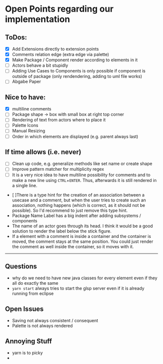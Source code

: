 # Open Points regarding our implementation

## ToDos:
- [x] Add Extensions directly to extension points
- [x] Comments relation edge (extra edge via palette)
- [x] Make Package / Component render according to elements in it
- [ ] Actors behave a bit stupidly
- [ ] Adding Use Cases to Components is only possible if component is outside of package (only rendendering, adding to uml file works)
- [ ] Abgabe Paper

## Nice to have: 
- [x] multiline comments
- [ ] Package shape -> box with small box at right top corner
- [ ] Rendering of text from actors where to place it
- [ ] Palette Icons
- [ ] Manual Resizing
- [ ] Order in which elements are displayed (e.g. parent always last)

## If time allows (i.e. never)
- [ ] Clean up code, e.g. generalize methods like set name or create shape
- [ ] Improve pattern matcher for multiplicity regex
- [ ] It is a very nice idea to have multiline possibility for comments and to make a new line using `CTRL`+`ENTER`. Thus, afterwards it is still rendered in a single line.
- [ ]There is a type hint for the creation of an association between a usecase and a comment, but when the user tries to create such an association, nothing happens (which is correct, as it should not be possible). So I'd recommend to just remove this type hint.
- Package Name Label has a big indent after adding subsystems / components
- The name of an actor goes through its head. I think it would be a good solution to render the label below the stick figure.
- If a element with a comment is inside a container and the container is moved, the comment stays at the same position. You could just render the comment as well inside the container, so it moves with it.

------------

## Questions
- why do we need to have new java classes for every element even if they all do exactly the same
- ```yarn start``` always tries to start the glsp server even if it is already running from eclipse

## Open Issues
- Saving not always consistent / consequent
- Palette is not always rendered

## Annoying Stuff

- yarn is to picky
- 

